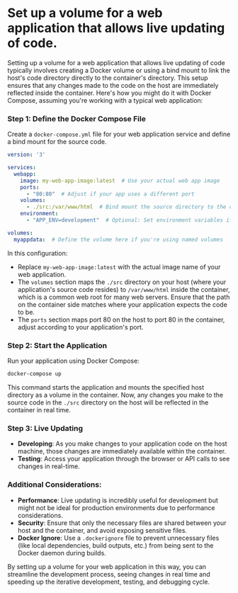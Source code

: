 # Set up a volume for a web application that allows live updating of code.

Setting up a volume for a web application that allows live updating of code typically involves creating a Docker volume or using a bind mount to link the host's code directory directly to the container's directory. This setup ensures that any changes made to the code on the host are immediately reflected inside the container. Here's how you might do it with Docker Compose, assuming you're working with a typical web application:

### Step 1: Define the Docker Compose File

Create a `docker-compose.yml` file for your web application service and define a bind mount for the source code.

```yaml
version: '3'

services:
  webapp:
    image: my-web-app-image:latest  # Use your actual web app image
    ports:
      - "80:80"  # Adjust if your app uses a different port
    volumes:
      - ./src:/var/www/html  # Bind mount the source directory to the container's web root
    environment:
      - "APP_ENV=development"  # Optional: Set environment variables if needed

volumes:
  myappdata:  # Define the volume here if you're using named volumes
```

In this configuration:

- Replace `my-web-app-image:latest` with the actual image name of your web application.
- The `volumes` section maps the `./src` directory on your host (where your application's source code resides) to `/var/www/html` inside the container, which is a common web root for many web servers. Ensure that the path on the container side matches where your application expects the code to be.
- The `ports` section maps port 80 on the host to port 80 in the container, adjust according to your application's port.

### Step 2: Start the Application

Run your application using Docker Compose:

```sh
docker-compose up
```

This command starts the application and mounts the specified host directory as a volume in the container. Now, any changes you make to the source code in the `./src` directory on the host will be reflected in the container in real time.

### Step 3: Live Updating

- **Developing**: As you make changes to your application code on the host machine, those changes are immediately available within the container.
- **Testing**: Access your application through the browser or API calls to see changes in real-time.

### Additional Considerations:

- **Performance**: Live updating is incredibly useful for development but might not be ideal for production environments due to performance considerations.
- **Security**: Ensure that only the necessary files are shared between your host and the container, and avoid exposing sensitive files.
- **Docker Ignore**: Use a `.dockerignore` file to prevent unnecessary files (like local dependencies, build outputs, etc.) from being sent to the Docker daemon during builds.

By setting up a volume for your web application in this way, you can streamline the development process, seeing changes in real time and speeding up the iterative development, testing, and debugging cycle.